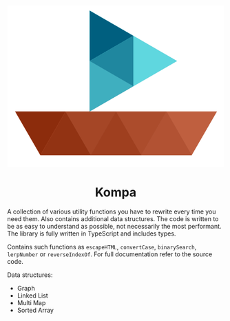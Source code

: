<p align=center>
    <img src="https://github.com/bt7s7k7/CommonTypes/raw/master/logo.png" alt="Kompa logo, stylistic representation of a sail ship" />
</p>
<h1 align=center>Kompa</h1>
A collection of various utility functions you have to rewrite every time you need them. Also contains additional data structures. The code is written to be as easy to understand as possible, not necessarily the most performant. The library is fully written in TypeScript and includes types.

Contains such functions as `escapeHTML`, `convertCase`, `binarySearch`, `lerpNumber` or `reverseIndexOf`. For full documentation refer to the source code. 

Data structures:
  - Graph
  - Linked List
  - Multi Map
  - Sorted Array
